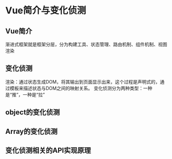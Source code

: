 # Vue简介与变化侦测
## Vue简介
渐进式框架就是框架分层，分为构建工具、状态管理、路由机制、组件机制、视图渲染
## 变化侦测
渲染：通过状态生成DOM，将其输出到页面显示出来，这个过程是声明式的，通过模板来描述状态与DOM之间的映射关系。
变化侦测分为两种类型：一种是“推”，一种是“拉”
## object的变化侦测
## Array的变化侦测
## 变化侦测相关的API实现原理
